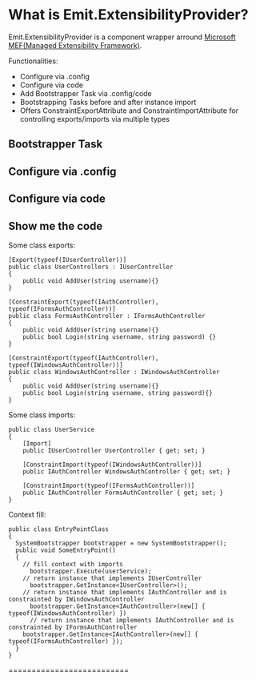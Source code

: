 # What is Emit.ExtensibilityProvider?

Emit.ExtensibilityProvider is a component wrapper arround [Microsoft MEF(Managed Extensibility Framework)](http://mef.codeplex.com/).

Functionalities:
- Configure via .config
- Configure via code
- Add Bootstrapper Task via .config/code
- Bootstrapping Tasks before and after instance import
- Offers ConstraintExportAttribute and ConstraintImportAttribute for controlling exports/imports via multiple types

## Bootstrapper Task

## Configure via .config

## Configure via code

## Show me the code
Some class exports:

    [Export(typeof(IUserController))]
    public class UserControllers : IUserController
    {
        public void AddUser(string username){}
    }

    [ConstraintExport(typeof(IAuthController), typeof(IFormsAuthController))]
    public class FormsAuthController : IFormsAuthController
    {
        public void AddUser(string username){}
        public bool Login(string username, string password) {}
    }
  
    [ConstraintExport(typeof(IAuthController), typeof(IWindowsAuthController))]
    public class WindowsAuthController : IWindowsAuthController
    {
        public void AddUser(string username){}
        public bool Login(string username, string password){}
    }	

Some class imports:

    public class UserService
    {
        [Import]
        public IUserController UserController { get; set; }

        [ConstraintImport(typeof(IWindowsAuthController))]
        public IAuthController WindowsAuthController { get; set; }

        [ConstraintImport(typeof(IFormsAuthController))]
        public IAuthController FormsAuthController { get; set; }
    }
	
Context fill:

    public class EntryPointClass
    {
      SystemBootstrapper bootstrapper = new SystemBootstrapper();    
      public void SomeEntryPoint()
      {
        // fill context with imports
    	  bootstrapper.Execute(userService);
        // return instance that implements IUserController
    	  bootstrapper.GetInstance<IUserController>(); 
        // return instance that implements IAuthController and is constrainted by IWindowsAuthController  
    	  bootstrapper.GetInstance<IAuthController>(new[] { typeof(IWindowsAuthController) })
    	  // return instance that implements IAuthController and is constrainted by IFormsAuthController
        bootstrapper.GetInstance<IAuthController>(new[] { typeof(IFormsAuthController) }); 
      }
    }
    
  
==========================

